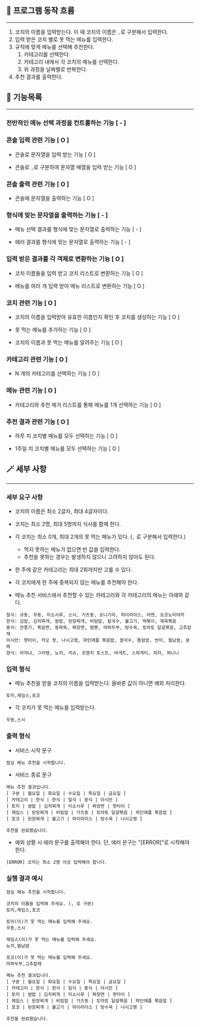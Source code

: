 ## 🌊 프로그램 동작 흐름

---

1. 코치의 이름을 입력받는다. 이 때 코치의 이름은 `,`로 구분해서 입력한다.
2. 입력 받은 코치 별로 못 먹는 메뉴를 입력한다.
3. 규칙에 맞게 메뉴를 선택해 추천한다.
   1. 카테고리를 선택한다.
   2. 카테고리 내에서 각 코치의 메뉴를 선택한다.
   3. 위 과정을 날짜별로 반복한다.
4. 추천 결과를 출력한다.


## 📃 기능목록

---

### 전반적인 메뉴 선택 과정을 컨트롤하는 기능 [ - ]

### 콘솔 입력 관련 기능 [ O ]

- 콘솔로 문자열을 입력 받는 기능 [ O ]

- 콘솔로 `,`로 구분하여 문자열 배열을 입력 받는 기능 [ O ]


### 콘솔 출력 관련 기능 [ O ]

- 콘솔에 문자열을 출력하는 기능 [ O ]

### 형식에 맞는 문자열을 출력하는 기능 [ - ]

- 메뉴 선택 결과를 형식에 맞는 문자열로 출력하는 기능 [ - ]

- 에러 결과를 형식에 맞는 문자열로 출력하는 기능 [ - ]

### 입력 받은 결과를 각 객체로 변환하는 기능 [ O ]

- 코치 이름들을 입력 받고 코치 리스트로 변환하는 기능 [ O ]

- 메뉴를 여러 개 입력 받아 메뉴 리스트로 변환하는 기능 [ O ]

### 코치 관련 기능 [ O ]

- 코치의 이름을 입력받아 유효한 이름인지 확인 후 코치를 생성하는 기능 [ O ]

- 못 먹는 메뉴를 추가하는 기능 [ O ]

- 코치의 이름과 못 먹는 메뉴를 알려주는 기능 [ O ] 

### 카테고리 관련 기능 [ O ]

- N 개의 카테고리를 선택하는 기능 [ O ]

### 메뉴 관련 기능 [ O ]

- 카테고리와 추천 제거 리스트를 통해 메뉴를 1개 선택하는 기능 [ O ]

### 추천 결과 관련 기능 [ O ]

- 하루 치 코치별 메뉴를 모두 선택하는 기능 [ O ]

- 1주일 치 코치별 메뉴를 모두 선택하는 기능 [ O ]



## 🪄 세부 사항 

---

### 세부 요구 사항

- 코치의 이름은 최소 2글자, 최대 4글자이다.
- 코치는 최소 2명, 최대 5명까지 식사를 함께 한다.
- 각 코치는 최소 0개, 최대 2개의 못 먹는 메뉴가 있다. (`,` 로 구분해서 입력한다.)
    - 먹지 못하는 메뉴가 없으면 빈 값을 입력한다.
    - 추천을 못하는 경우는 발생하지 않으니 고려하지 않아도 된다.
- 한 주에 같은 카테고리는 최대 2회까지만 고를 수 있다.
- 각 코치에게 한 주에 중복되지 않는 메뉴를 추천해야 한다.

- 메뉴 추천 서비스에서 추천할 수 있는 카테고리와 각 카테고리의 메뉴는 아래와 같다.

```
일식: 규동, 우동, 미소시루, 스시, 가츠동, 오니기리, 하이라이스, 라멘, 오코노미야끼
한식: 김밥, 김치찌개, 쌈밥, 된장찌개, 비빔밥, 칼국수, 불고기, 떡볶이, 제육볶음
중식: 깐풍기, 볶음면, 동파육, 짜장면, 짬뽕, 마파두부, 탕수육, 토마토 달걀볶음, 고추잡채
아시안: 팟타이, 카오 팟, 나시고렝, 파인애플 볶음밥, 쌀국수, 똠얌꿍, 반미, 월남쌈, 분짜
양식: 라자냐, 그라탱, 뇨끼, 끼슈, 프렌치 토스트, 바게트, 스파게티, 피자, 파니니
```

### 입력 형식

- 메뉴 추천을 받을 코치의 이름을 입력받는다. 올바른 값이 아니면 예외 처리한다.

```
토미,제임스,포코
```

- 각 코치가 못 먹는 메뉴를 입력받는다.

```
우동,스시
```

### 출력 형식

- 서비스 시작 문구

```
점심 메뉴 추천을 시작합니다.
```

- 서비스 종료 문구

```
메뉴 추천 결과입니다.
[ 구분 | 월요일 | 화요일 | 수요일 | 목요일 | 금요일 ]
[ 카테고리 | 한식 | 한식 | 일식 | 중식 | 아시안 ]
[ 토미 | 쌈밥 | 김치찌개 | 미소시루 | 짜장면 | 팟타이 ]
[ 제임스 | 된장찌개 | 비빔밥 | 가츠동 | 토마토 달걀볶음 | 파인애플 볶음밥 ]
[ 포코 | 된장찌개 | 불고기 | 하이라이스 | 탕수육 | 나시고렝 ]

추천을 완료했습니다.
```

- 예외 상황 시 에러 문구를 출력해야 한다. 단, 에러 문구는 "[ERROR]"로 시작해야 한다.

```
[ERROR] 코치는 최소 2명 이상 입력해야 합니다.
```

### 실행 결과 예시

```
점심 메뉴 추천을 시작합니다.

코치의 이름을 입력해 주세요. (, 로 구분)
토미,제임스,포코

토미(이)가 못 먹는 메뉴를 입력해 주세요.
우동,스시

제임스(이)가 못 먹는 메뉴를 입력해 주세요.
뇨끼,월남쌈

포코(이)가 못 먹는 메뉴를 입력해 주세요.
마파두부,고추잡채

메뉴 추천 결과입니다.
[ 구분 | 월요일 | 화요일 | 수요일 | 목요일 | 금요일 ]
[ 카테고리 | 한식 | 한식 | 일식 | 중식 | 아시안 ]
[ 토미 | 쌈밥 | 김치찌개 | 미소시루 | 짜장면 | 팟타이 ]
[ 제임스 | 된장찌개 | 비빔밥 | 가츠동 | 토마토 달걀볶음 | 파인애플 볶음밥 ]
[ 포코 | 된장찌개 | 불고기 | 하이라이스 | 탕수육 | 나시고렝 ]

추천을 완료했습니다.
```